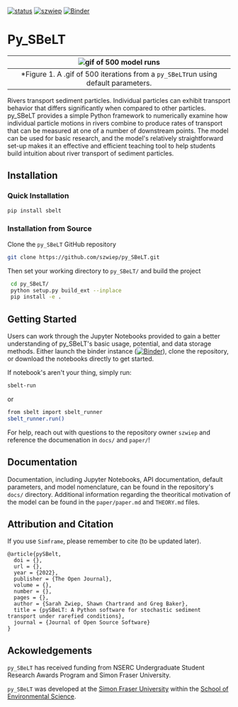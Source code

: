 [![status](https://joss.theoj.org/papers/d7b9cc16b87e8875ec7115a22e1413fe/status.svg)](https://joss.theoj.org/papers/d7b9cc16b87e8875ec7115a22e1413fe)
[![szwiep](https://circleci.com/gh/szwiep/py_SBeLT.svg?style=svg)](https://app.circleci.com/pipelines/github/szwiep/py_SBeLT?filter=all)
[![Binder](https://mybinder.org/badge_logo.svg)](https://mybinder.org/v2/gh/szwiep/py_SBeLT/master?labpath=docs%2Fnotebooks%2F)
# Py_SBeLT

|![gif of 500 model runs](figures/Cropped_ModelGif.gif)
|:--:|
| *Figure 1. A .gif of 500 iterations from a `py_SBeLT`run using default parameters. |

Rivers transport sediment particles. Individual particles can exhibit transport behavior that differs significantly when compared to other particles. py_SBeLT provides a simple Python framework to numerically examine how individual particle motions in rivers combine to produce rates of transport that can be measured at one of a number of downstream points. The model can be used for basic research, and the model's relatively straightforward set-up makes it an effective and efficient teaching tool to help students build intuition about river transport of sediment particles.

## Installation

### Quick Installation

```bash
pip install sbelt
```

### Installation from Source

Clone the `py_SBeLT` GitHub repository

```bash
git clone https://github.com/szwiep/py_SBeLT.git
```

Then set your working directory to `py_SBeLT/` and build the project

```bash
 cd py_SBeLT/
 python setup.py build_ext --inplace
 pip install -e .
```

## Getting Started

Users can work through the Jupyter Notebooks provided to gain a better understanding of py_SBeLT's basic usage, potential, and data storage methods. Either launch the binder instance ([![Binder](https://mybinder.org/badge_logo.svg)](https://mybinder.org/v2/gh/szwiep/py_SBeLT/master?labpath=docs%2Fnotebooks%2F)), clone the repository, or download the notebooks directly to get started.

If notebook's aren't your thing, simply run:

```bash
sbelt-run
```

or

```bash
from sbelt import sbelt_runner
sbelt_runner.run()
```

For help, reach out with questions to the repository owner `szwiep` and reference the documenation in `docs/` and `paper/`! 


## Documentation

Documentation, including Jupyter Notebooks, API documentation, default parameters, and model nomenclature, can be found in the repository's `docs/` directory. Additional information regarding the theoritical motivation of the model can be found in the `paper/paper.md` and `THEORY.md` files.


## Attribution and Citation

If you use `Simframe`, please remember to cite (to be updated later)[]().

```
@article{pySBelt,
  doi = {},
  url = {},
  year = {2022},
  publisher = {The Open Journal},
  volume = {},
  number = {},
  pages = {},
  author = {Sarah Zwiep, Shawn Chartrand and Greg Baker},
  title = {pySBeLT: A Python software for stochastic sediment transport under rarefied conditions},
  journal = {Journal of Open Source Software}
}

```

## Ackowledgements

`py_SBeLT` has received funding from NSERC Undergraduate Student Research Awards Program and Simon Fraser University.

`py_SBeLT` was developed at the [Simon Fraser University](https://www.sfu.ca/) within the [School of Environmental Science](https://www.sfu.ca/evsc.html).
